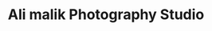---
title: "Ali malik Photography Studio"
url: /karachi/ali-malik-photography-studio/
shop: photo
---